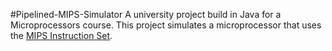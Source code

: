 #Pipelined-MIPS-Simulator
A university project build in Java for a Microprocessors course. This project simulates a microprocessor that uses the [MIPS Instruction Set](https://en.wikipedia.org/wiki/MIPS_instruction_set).
